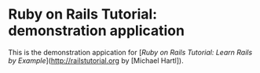 # Ruby on Rails Tutorial: demonstration application

This is the demonstration appication for [*Ruby on Rails Tutorial: Learn Rails by Example*](http://railstutorial.org by [Michael Hartl]).